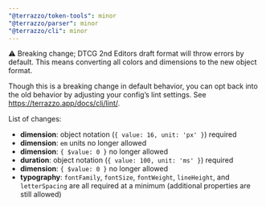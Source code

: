 ```yaml
---
"@terrazzo/token-tools": minor
"@terrazzo/parser": minor
"@terrazzo/cli": minor
---
```


⚠️ Breaking change; DTCG 2nd Editors draft format will throw errors by default. This means converting all colors and dimensions to the new object format.

Though this is a breaking change in default behavior, you can opt back into the old behavior by adjusting your config’s lint settings. See https://terrazzo.app/docs/cli/lint/.

List of changes:

- **dimension**: object notation (`{ value: 16, unit: 'px' }`) required
- **dimension**: `em` units no longer allowed
- **dimension**: `{ $value: 0 }` no longer allowed
- **duration**: object notation (`{ value: 100, unit: 'ms' }`) required
- **dimension**: `{ $value: 0 }` no longer allowed
- **typography**: `fontFamily`, `fontSize`, `fontWeight`, `lineHeight`, and `letterSpacing` are all required at a minimum (additional properties are still allowed)
